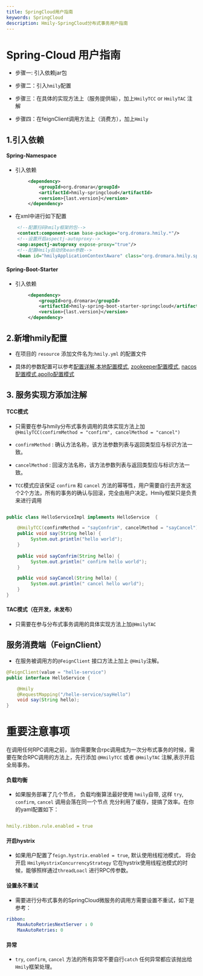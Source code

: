 ```yaml
---
title: SpringCloud用户指南
keywords: SpringCloud
description: Hmily-SpringCloud分布式事务用户指南
---
```


# Spring-Cloud 用户指南

  * 步骤一: 引入依赖jar包
  
  * 步骤二：引入`hmily`配置
  
  * 步骤三：在具体的实现方法上（服务提供端），加上`HmilyTCC` or `HmilyTAC` 注解
  
  * 步骤四：在feignClient调用方法上（消费方），加上`Hmily`


## 1.引入依赖

#### Spring-Namespace

* 引入依赖

```xml
        <dependency>
            <groupId>org.dromara</groupId>
            <artifactId>hmily-springcloud</artifactId>
            <version>{last.version}</version>
        </dependency>
```

* 在xml中进行如下配置

```xml
    <!--配置扫码hmily框架的包-->
    <context:component-scan base-package="org.dromara.hmily.*"/>
    <!--设置开启aspectj-autoproxy-->
    <aop:aspectj-autoproxy expose-proxy="true"/>
    <!--配置Hmily启动的bean参数-->
    <bean id="hmilyApplicationContextAware" class="org.dromara.hmily.spring.HmilyApplicationContextAware"/>
``` 

#### Spring-Boot-Starter

* 引入依赖

```xml
        <dependency>
            <groupId>org.dromara</groupId>
            <artifactId>hmily-spring-boot-starter-springcloud</artifactId>
            <version>{last.version}</version>
        </dependency>
```

## 2.新增hmily配置

  * 在项目的 `resource` 添加文件名为:`hmily.yml` 的配置文件
  
  * 具体的参数配置可以参考[配置详解](config.md),[本地配置模式](config-local.md), [zookeeper配置模式](config-zookeeper.md), [nacos配置模式](config-nacos.md),[apollo配置模式](config-apollo.md)

## 3. 服务实现方添加注解

#### TCC模式

   * 只需要在参与hmily分布式事务调用的具体实现方法上加`@HmilyTCC(confirmMethod = "confirm", cancelMethod = "cancel")`
  
   * `confirmMethod` : 确认方法名称，该方法参数列表与返回类型应与标识方法一致。
  
   * `cancelMethod` :  回滚方法名称，该方法参数列表与返回类型应与标识方法一致。
   
   * `TCC`模式应该保证 `confirm` 和 `cancel` 方法的幂等性，用户需要自行去开发这个2个方法，所有的事务的确认与回滚，完全由用户决定。Hmily框架只是负责来进行调用

```java

public class HelloServiceImpl implements HelloService  {

    @HmilyTCC(confirmMethod = "sayConfrim", cancelMethod = "sayCancel")
    public void say(String hello) {
         System.out.println("hello world");
    }
    
    public void sayConfrim(String hello) {
         System.out.println(" confirm hello world");
    }

    public void sayCancel(String hello) {
         System.out.println(" cancel hello world");
    }
}
``` 
#### TAC模式（在开发，未发布）

  * 只需要在参与分布式事务调用的具体实现方法上加`@HmilyTAC`

## 服务消费端（FeignClient）

  * 在服务被调用方的`@FeignClient` 接口方法上加上 `@Hmily`注解。

```java
@FeignClient(value = "helle-service")
public interface HelloService {

    @Hmily
    @RequestMapping("/helle-service/sayHello")
    void say(String hello);
}

```

# 重要注意事项

  在调用任何RPC调用之前，当你需要聚合rpc调用成为一次分布式事务的时候，需要在聚合RPC调用的方法上，先行添加 `@HmilyTCC` 或者 `@HmilyTAC` 注解,表示开启全局事务。

#### 负载均衡
 
* 如果服务部署了几个节点， 负载均衡算法最好使用 `hmily`自带, 这样 `try`, `confirm`, `cancel` 调用会落在同一个节点
  充分利用了缓存，提搞了效率。在你的yaml配置如下：
  
```yaml

hmily.ribbon.rule.enabled = true

```  

#### 开启hystrix

* 如果用户配置了`feign.hystrix.enabled = true`, 默认使用线程池模式， 将会开启 `HmilyHystrixConcurrencyStrategy`
  它在hystrix使用线程池模式的时候，能够照样通过`threadLoacl` 进行RPC传参数。
  

#### 设置永不重试
    
* 需要进行分布式事务的SpringCloud微服务的调用方需要设置不重试，如下是参考：

```yaml
ribbon:
    MaxAutoRetriesNextServer : 0
    MaxAutoRetries: 0
```

#### 异常
  
  * `try`, `confirm`, `cancel` 方法的所有异常不要自行`catch` 任何异常都应该抛出给 `Hmily`框架处理。
  

